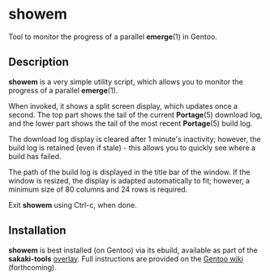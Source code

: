 # showem
Tool to monitor the progress of a parallel **emerge**(1) in Gentoo.

## Description
**showem** is a very simple utility script, which allows you to monitor the progress of a parallel **emerge**(1).

When invoked, it shows a split screen display, which updates once a second. The top part shows the tail of the current **Portage**(5) download log, and the lower part shows the tail of the most recent **Portage**(5) build log.

The download log display is cleared after 1 minute's inactivity; however, the build log is retained (even if stale) - this allows you to quickly see where a build has failed.

The path of the build log is displayed in the title bar of the window. If the window is resized, the display is adapted automatically to fit; however, a minimum size of 80 columns and 24 rows is required.

Exit **showem** using Ctrl-c, when done.

## Installation

**showem** is best installed (on Gentoo) via its ebuild, available as part of the **sakaki-tools** [overlay](https://github.com/sakaki-/sakaki-tools).
Full instructions are provided on the [Gentoo wiki](https://wiki.gentoo.org/wiki/) (forthcoming).
